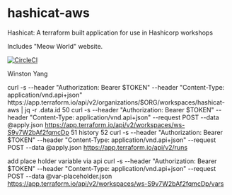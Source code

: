 # hashicat-aws
Hashicat: A terraform built application for use in Hashicorp workshops

Includes "Meow World" website.

[![CircleCI](https://circleci.com/gh/hashicorp/hashicat-aws.svg?style=svg)](https://circleci.com/gh/hashicorp/hashicat-aws)

Winston Yang

curl -s --header "Authorization: Bearer $TOKEN" --header "Content-Type: application/vnd.api+json"   https://app.terraform.io/api/v2/organizations/$ORG/workspaces/hashicat-aws | jq -r .data.id
   50  curl -s --header "Authorization: Bearer $TOKEN" --header "Content-Type: application/vnd.api+json" --request POST --data @apply.json https://app.terraform.io/api/v2/workspaces/ws-S9v7W2bAf2fqmcDp
   51  history
   52  curl -s --header "Authorization: Bearer $TOKEN" --header "Content-Type: application/vnd.api+json" --request POST --data @apply.json https://app.terraform.io/api/v2/runs

add place holder variable via api
curl -s --header "Authorization: Bearer $TOKEN" --header "Content-Type: application/vnd.api+json" --request POST --data @var-placeholder.json https://app.terraform.io/api/v2/workspaces/ws-S9v7W2bAf2fqmcDp/vars
